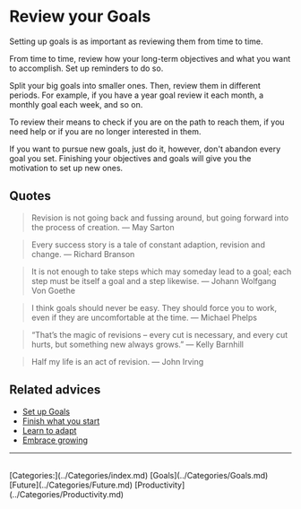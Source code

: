 # Review your Goals

Setting up goals is as important as reviewing them from time to time.

From time to time, review how your long-term objectives and what you want to accomplish. Set up reminders to do so.

Split your big goals into smaller ones. Then, review them in different periods. For example, if you have a year goal review it each month, a monthly goal each week, and so on.

To review their means to check if you are on the path to reach them, if you need help or if you are no longer interested in them. 

If you want to pursue new goals, just do it, however, don't abandon every goal you set. Finishing your objectives and goals will give you the motivation to set up new ones.

## Quotes

> Revision is not going back and fussing around, but going forward into the process of creation. ― May Sarton

> Every success story is a tale of constant adaption, revision and change. ― Richard Branson

> It is not enough to take steps which may someday lead to a goal; each step must be itself a goal and a step likewise. ― Johann Wolfgang Von Goethe

> I think goals should never be easy. They should force you to work, even if they are uncomfortable at the time. ― Michael Phelps

> “That’s the magic of revisions – every cut is necessary, and every cut hurts, but something new always grows.” ― Kelly Barnhill

> Half my life is an act of revision. ― John Irving

## Related advices

- [Set up Goals](../Set%20up%20Goals)
- [Finish what you start](../Finish%20what%20you%20start/index.md)
- [Learn to adapt](../Learn%20to%20adapt/index.md)
- [Embrace growing](../Embrace%20growing/index.md)
<hr/><br/>[Categories:](../Categories/index.md) [Goals](../Categories/Goals.md) [Future](../Categories/Future.md) [Productivity](../Categories/Productivity.md)